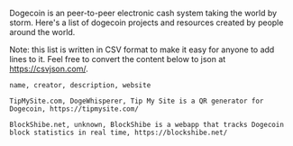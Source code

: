 Dogecoin is an peer-to-peer electronic cash system taking the world by storm. Here's a list of dogecoin projects and resources created by people around the world.

Note: this list is written in CSV format to make it easy for anyone to add lines to it. Feel free to convert the content below to json at https://csvjson.com/.

```
name, creator, description, website

TipMySite.com, DogeWhisperer, Tip My Site is a QR generator for Dogecoin, https://tipmysite.com/

BlockShibe.net, unknown, BlockShibe is a webapp that tracks Dogecoin block statistics in real time, https://blockshibe.net/


```
